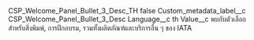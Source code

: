 <?xml version="1.0" encoding="UTF-8"?>
<CustomMetadata xmlns="http://soap.sforce.com/2006/04/metadata" xmlns:xsi="http://www.w3.org/2001/XMLSchema-instance" xmlns:xsd="http://www.w3.org/2001/XMLSchema">
    <label>CSP_Welcome_Panel_Bullet_3_Desc_TH</label>
    <protected>false</protected>
    <values>
        <field>Custom_metadata_label__c</field>
        <value xsi:type="xsd:string">CSP_Welcome_Panel_Bullet_3_Desc</value>
    </values>
    <values>
        <field>Language__c</field>
        <value xsi:type="xsd:string">th</value>
    </values>
    <values>
        <field>Value__c</field>
        <value xsi:type="xsd:string">พบกับตัวเลือกสำหรับสิ่งพิมพ์, การฝึกอบรม, รวมทั้งผลิตภัณฑ์และบริการอื่น ๆ ของ IATA</value>
    </values>
</CustomMetadata>
